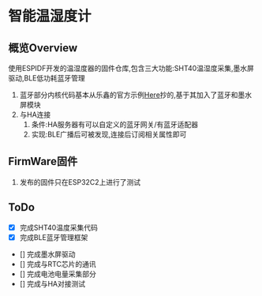 # 智能温湿度计

## 概览Overview

使用ESPIDF开发的温湿度器的固件仓库,包含三大功能:SHT40温湿度采集,墨水屏驱动,BLE低功耗蓝牙管理

1. 蓝牙部分内核代码基本从乐鑫的官方示例[Here](https://docs.espressif.com/projects/esp-idf/zh_CN/latest/esp32/api-guides/ble/get-started/ble-introduction.html)抄的,基于其加入了蓝牙和墨水屏模块
2. 与HA连接
    1. 条件:HA服务器有可以自定义的蓝牙网关/有蓝牙适配器
    2. 实现:BLE广播后可被发现,连接后订阅相关属性即可

## FirmWare固件

1. 发布的固件只在ESP32C2上进行了测试

## ToDo

- [x] 完成SHT40温度采集代码
- [x] 完成BLE蓝牙管理框架
- [] 完成墨水屏驱动
- [] 完成与RTC芯片的通讯
- [] 完成电池电量采集部分
- [] 完成与HA对接测试
